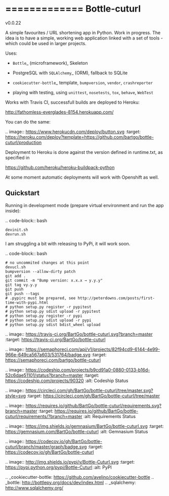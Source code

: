 

=============
Bottle-cuturl
=============

v0.0.22

A simple favourites / URL shortening app in Python. Work in progress.
The idea is to have a simple, working web application linked with a set 
of tools - which could be used in larger projects.

Uses:

- `Bottle`_ (microframework), Skeleton

- PostgreSQL with `SQLAlchemy`_ (ORM), fallback to SQLite

- `cookiecutter-bottle`_ template, `bumpversion`, `vendor`, `crashreporter`

- playing with testing, using `unittest`, `nosetests`, `tox`, `behave`, `WebTest`

Works with Travis CI, successfull builds are deployed to Heroku:

http://fathomless-everglades-8154.herokuapp.com/

You can do the same:

.. image:: https://www.herokucdn.com/deploy/button.svg
    :target: https://heroku.com/deploy?template=https://github.com/bartgo/bottle-cuturl/production

Deployment to Heroku is done against the version defined in runtime.txt, as specified in

https://github.com/heroku/heroku-buildpack-python

At some moment automatic deployments will work with Openshift as well.

Quickstart
----------

Running in development mode (prepare virtual environment and run the app inside):

.. code-block:: bash

    devinit.sh
    devrun.sh

I am struggling a bit with releasing to PyPi, it will work soon.

.. code-block:: bash

    # no uncommited changes at this point
    devucl.sh
    bumpversion --allow-dirty patch
    git add .
    git commit -m "Bump version: x.x.x → y.y.y"
    git tag vy.y.y
    git push
    git push --tags
    # .pypirc must be prepared, see http://peterdowns.com/posts/first-time-with-pypi.html
    # python setup.py register -r pypitest
    # python setup.py sdist upload -r pypitest
    # python setup.py register -r pypi
    # python setup.py sdist upload -r pypi
    # python setup.py sdist bdist_wheel upload

.. image:: https://travis-ci.org/BartGo/bottle-cuturl.svg?branch=master
    :target: https://travis-ci.org/BartGo/bottle-cuturl

.. image:: https://semaphoreci.com/api/v1/projects/82f94cd9-6144-4e99-966e-649ca567a603/531764/badge.svg
    :target: https://semaphoreci.com/bartgo/bottle-cuturl

.. image:: https://codeship.com/projects/b9cd91a0-0880-0133-b16d-52c6dae51101/status?branch=master
    :target: https://codeship.com/projects/90320
    :alt: Codeship Status

.. image:: https://circleci.com/gh/BartGo/bottle-cuturl/tree/master.svg?style=svg
    :target: https://circleci.com/gh/BartGo/bottle-cuturl/tree/master

.. image:: https://requires.io/github/BartGo/bottle-cuturl/requirements.svg?branch=master
     :target: https://requires.io/github/BartGo/bottle-cuturl/requirements/?branch=master
     :alt: Requirements Status

.. image:: https://img.shields.io/gemnasium/BartGo/bottle-cuturl.svg
     :target: https://gemnasium.com/BartGo/bottle-cuturl
     :alt: Gemnasium Status

.. image:: https://codecov.io/gh/BartGo/bottle-cuturl/branch/master/graph/badge.svg
  :target: https://codecov.io/gh/BartGo/bottle-cuturl
  
.. image:: http://img.shields.io/pypi/v/Bottle-Cuturl.svg
     :target: https://pypi.python.org/pypi/Bottle-Cuturl
     :alt: PyPI

.. _cookiecutter-bottle: https://github.com/avelino/cookiecutter-bottle
.. _bottle: http://bottlepy.org/docs/dev/index.html
.. _sqlalchemy: http://www.sqlalchemy.org/


